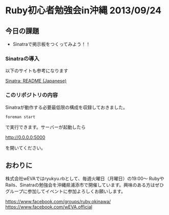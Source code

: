 # Ruby初心者勉強会in沖縄 2013/09/24

## 今日の課題

- Sinatraで掲示板をつくってみよう！！

### Sinatraの導入

以下のサイトも参考になります

[Sinatra: README (Japanese)](http://www.sinatrarb.com/intro-jp.html)

### このリポジトリの内容

Sinatraが動作する必要最低限の構成を収録しておきました。

``` foreman start ```

で実行できます。サーバーが起動したら

http://0.0.0.0:5000

を開いてください。

## おわりに

株式会社wEVAではryukyu.rbとして、毎週火曜日（月曜日）の19:00〜 RubyやRails、Sinatraの勉強会を沖縄県浦添市で開催しています。興味のある方はぜひグループに参加してイベントに参加よろしくお願いします。

https://www.facebook.com/groups/ruby.okinawa/
https://www.facebook.com/wEVA.official


